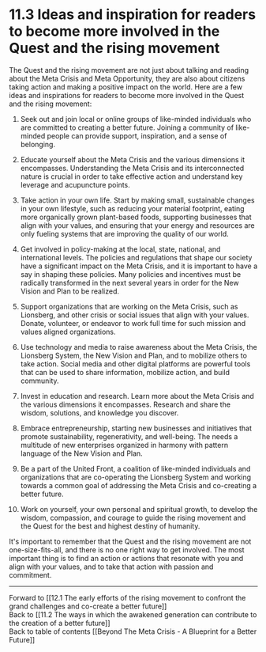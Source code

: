 # 11.3 Ideas and inspiration for readers to become more involved in the Quest and the rising movement

The Quest and the rising movement are not just about talking and reading about the Meta Crisis and Meta Opportunity, they are also about citizens taking action and making a positive impact on the world. Here are a few ideas and inspirations for readers to become more involved in the Quest and the rising movement:

1.  Seek out and join local or online groups of like-minded individuals who are committed to creating a better future. Joining a community of like-minded people can provide support, inspiration, and a sense of belonging.
    
2.  Educate yourself about the Meta Crisis and the various dimensions it encompasses. Understanding the Meta Crisis and its interconnected nature is crucial in order to take effective action and understand key leverage and acupuncture points.
    
3.  Take action in your own life. Start by making small, sustainable changes in your own lifestyle, such as reducing your material footprint, eating more organically grown plant-based foods, supporting businesses that align with your values, and ensuring that your energy and resources are only fueling systems that are improving the quality of our world.
    
4.  Get involved in policy-making at the local, state, national, and international levels. The policies and regulations that shape our society have a significant impact on the Meta Crisis, and it is important to have a say in shaping these policies. Many policies and incentives must be radically transformed in the next several years in order for the New Vision and Plan to be realized. 
    
5.  Support organizations that are working on the Meta Crisis, such as Lionsberg, and other crisis or social issues that align with your values. Donate, volunteer, or endeavor to work full time for such mission and values aligned organizations.
    
6.  Use technology and media to raise awareness about the Meta Crisis, the Lionsberg System, the New Vision and Plan, and to mobilize others to take action. Social media and other digital platforms are powerful tools that can be used to share information, mobilize action, and build community.
    
7.  Invest in education and research. Learn more about the Meta Crisis and the various dimensions it encompasses. Research and share the wisdom, solutions, and knowledge you discover. 
    
8.  Embrace entrepreneurship, starting new businesses and initiatives that promote sustainability, regenerativity, and well-being. The needs a multitude of new enterprises organized in harmony with pattern language of the New Vision and Plan. 
    
9.  Be a part of the United Front, a coalition of like-minded individuals and organizations that are co-operating the Lionsberg System and working towards a common goal of addressing the Meta Crisis and co-creating a better future.
    
10.  Work on yourself, your own personal and spiritual growth, to develop the wisdom, compassion, and courage to guide the rising movement and the Quest for the best and highest destiny of humanity.
    

It's important to remember that the Quest and the rising movement are not one-size-fits-all, and there is no one right way to get involved. The most important thing is to find an action or actions that resonate with you and align with your values, and to take that action with passion and commitment.

___

Forward to [[12.1 The early efforts of the rising movement to confront the grand challenges and co-create a better future]]    
Back to [[11.2 The ways in which the awakened generation can contribute to the creation of a better future]]    
Back to table of contents [[Beyond The Meta Crisis - A Blueprint for a Better Future]] 